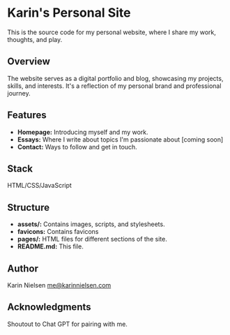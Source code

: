 # Karin's Personal Site

This is the source code for my personal website, where I share my work, thoughts, and play.

## Overview
The website serves as a digital portfolio and blog, showcasing my projects, skills, and interests. It's a reflection of my personal brand and professional journey.

## Features
* **Homepage:** Introducing myself and my work.
* **Essays:** Where I write about topics I'm passionate about [coming soon]
* **Contact:** Ways to follow and get in touch.

## Stack
HTML/CSS/JavaScript

## Structure
* **assets/:** Contains images, scripts, and stylesheets.
* **favicons:** Contains favicons
* **pages/:** HTML files for different sections of the site.
* **README.md:** This file.

## Author
Karin Nielsen
me@karinnielsen.com

## Acknowledgments
Shoutout to Chat GPT for pairing with me.